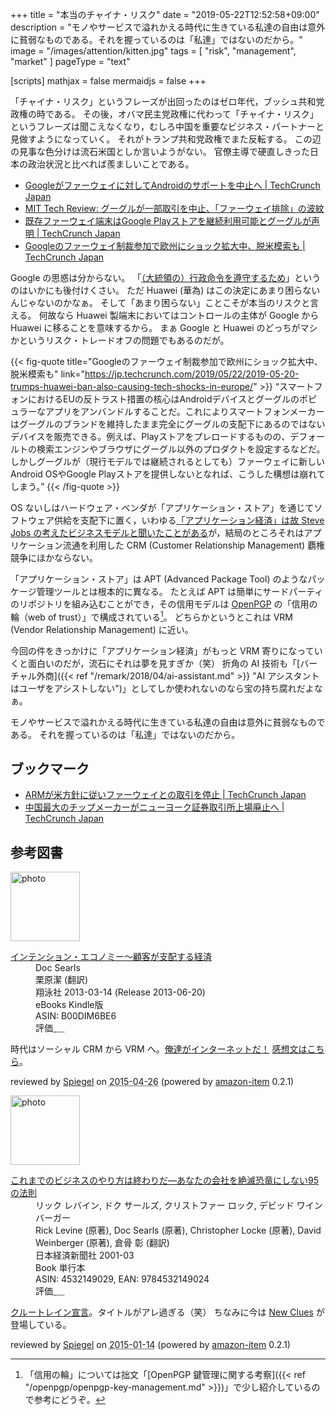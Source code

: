+++
title = "本当のチャイナ・リスク"
date =  "2019-05-22T12:52:58+09:00"
description = "モノやサービスで溢れかえる時代に生きている私達の自由は意外に貧弱なものである。それを握っているのは「私達」ではないのだから。"
image = "/images/attention/kitten.jpg"
tags = [ "risk", "management", "market" ]
pageType = "text"

[scripts]
  mathjax = false
  mermaidjs = false
+++

「チャイナ・リスク」というフレーズが出回ったのはゼロ年代，ブッシュ共和党政権の時である。
その後，オバマ民主党政権に代わって「チャイナ・リスク」というフレーズは聞こえなくなり，むしろ中国を重要なビジネス・パートナーと見做すようになっていく。
それがトランプ共和党政権でまた反転する。
この辺の見事な色分けは流石米国としか言いようがない。
官僚主導で硬直しきった日本の政治状況と比べれば羨ましいことである。

- [Googleがファーウェイに対してAndroidのサポートを中止へ  |  TechCrunch Japan](https://jp.techcrunch.com/2019/05/20/2019-05-19-google-reportedly-suspends-select-business-with-huawei-following-u-s-ban/)
- [MIT Tech Review: グーグルが一部取引を中止、「ファーウェイ排除」の波紋](https://www.technologyreview.jp/nl/google-has-blocked-huawei-from-using-android-in-any-new-phones/)
- [既存ファーウェイ端末はGoogle Playストアを継続利用可能とグーグルが声明  |  TechCrunch Japan](https://jp.techcrunch.com/2019/05/21/2019-05-21-google-says-its-app-store-will-continue-to-work-for-existing-huawei-smartphone-owners/)
- [Googleのファーウェイ制裁参加で欧州にショック拡大中、脱米模索も  |  TechCrunch Japan](https://jp.techcrunch.com/2019/05/22/2019-05-20-trumps-huawei-ban-also-causing-tech-shocks-in-europe/)

Google の思惑は分からない。
「[（大統領の）行政命令を遵守するため](https://jp.techcrunch.com/2019/05/22/2019-05-20-trumps-huawei-ban-also-causing-tech-shocks-in-europe/ "Googleのファーウェイ制裁参加で欧州にショック拡大中、脱米模索も  |  TechCrunch Japan")」というのはいかにも後付けくさい。
ただ Huawei (華為) はこの決定にあまり困らないんじゃないのかなぁ。
そして「あまり困らない」ことこそが本当のリスクと言える。
何故なら Huawei 製端末においてはコントロールの主体が Google から Huawei に移ることを意味するから。
まぁ Google と Huawei のどっちがマシかというリスク・トレードオフの問題でもあるのだが。

{{< fig-quote title="Googleのファーウェイ制裁参加で欧州にショック拡大中、脱米模索も" link="https://jp.techcrunch.com/2019/05/22/2019-05-20-trumps-huawei-ban-also-causing-tech-shocks-in-europe/" >}}
<q>スマートフォンにおけるEUの反トラスト措置の核心はAndroidデバイスとグーグルのポピュラーなアプリをアンバンドルすることだ。これによりスマートフォンメーカーはグーグルのブランドを維持したまま完全にグーグルの支配下にあるのではないデバイスを販売できる。例えば、Playストアをプレロードするものの、デフォールトの検索エンジンやブラウザにグーグル以外のプロダクトを設定するなどだ。<br>
しかしグーグルが（現行モデルでは継続されるとしても）ファーウェイに新しいAndroid OSやGoogle Playストアを提供しないとなれば、こうした構想は崩れてしまう。</q>
{{< /fig-quote >}}

OS ないしはハードウェア・ベンダが「アプリケーション・ストア」を通じてソフトウェア供給を支配下に置く，いわゆる[「アプリケーション経済」は故 Steve Jobs の考えたビジネスモデルと聞いたことがある](https://japan.zdnet.com/article/35108430/ "「スティーブ・ジョブズがいなければセールスフォースはなかった」：ベニオフCEO - ZDNet Japan")が，結局のところそれはアプリケーション流通を利用した CRM (Customer Relationship Management) 覇権競争にほかならない。

「アプリケーション・ストア」は APT (Advanced Package Tool) のようなパッケージ管理ツールとは根本的に異なる。
たとえば APT は簡単にサードパーティのリポジトリを組み込むことができ，その信用モデルは [OpenPGP] の「信用の輪（web of trust）」で構成されている[^wot1]。
どちらかというとこれは VRM (Vendor Relationship Management) に近い。

[^wot1]: 「信用の輪」については拙文「[OpenPGP 鍵管理に関する考察]({{< ref "/openpgp/openpgp-key-management.md" >}})」で少し紹介しているので参考にどうぞ。

今回の件をきっかけに「アプリケーション経済」がもっと VRM 寄りになっていくと面白いのだが，流石にそれは夢を見すぎか（笑） 折角の AI 技術も「[バーチャル外商]({{< ref "/remark/2018/04/ai-assistant.md" >}} "AI アシスタントはユーザをアシストしない")」としてしか使われないのなら宝の持ち腐れだよなぁ。

モノやサービスで溢れかえる時代に生きている私達の自由は意外に貧弱なものである。
それを握っているのは「私達」ではないのだから。

## ブックマーク

- [ARMが米方針に従いファーウェイとの取引を停止  |  TechCrunch Japan](https://jp.techcrunch.com/2019/05/23/2019-05-23-arm-halts-huawei-relationship-following-us-ban/)
- [中国最大のチップメーカーがニューヨーク証券取引所上場廃止へ  |  TechCrunch Japan](https://jp.techcrunch.com/2019/05/27/2019-05-24-smic-nasdaq-delisting/)

[OpenPGP]: http://tools.ietf.org/html/rfc4880 "RFC 4880 - OpenPGP Message Format"

## 参考図書

<div class="hreview">
  <div class="photo"><a class="item url" href="https://www.amazon.co.jp/%E3%82%A4%E3%83%B3%E3%83%86%E3%83%B3%E3%82%B7%E3%83%A7%E3%83%B3%E3%83%BB%E3%82%A8%E3%82%B3%E3%83%8E%E3%83%9F%E3%83%BC%EF%BD%9E%E9%A1%A7%E5%AE%A2%E3%81%8C%E6%94%AF%E9%85%8D%E3%81%99%E3%82%8B%E7%B5%8C%E6%B8%88-Doc-Searls-ebook/dp/B00DIM6BE6?SubscriptionId=AKIAJYVUJ3DMTLAECTHA&tag=baldandersinf-22&linkCode=xm2&camp=2025&creative=165953&creativeASIN=B00DIM6BE6"><img src="https://images-fe.ssl-images-amazon.com/images/I/519%2BkIHb71L._SL160_.jpg" width="111" alt="photo"></a></div>
  <dl class="fn">
    <dt><a href="https://www.amazon.co.jp/%E3%82%A4%E3%83%B3%E3%83%86%E3%83%B3%E3%82%B7%E3%83%A7%E3%83%B3%E3%83%BB%E3%82%A8%E3%82%B3%E3%83%8E%E3%83%9F%E3%83%BC%EF%BD%9E%E9%A1%A7%E5%AE%A2%E3%81%8C%E6%94%AF%E9%85%8D%E3%81%99%E3%82%8B%E7%B5%8C%E6%B8%88-Doc-Searls-ebook/dp/B00DIM6BE6?SubscriptionId=AKIAJYVUJ3DMTLAECTHA&tag=baldandersinf-22&linkCode=xm2&camp=2025&creative=165953&creativeASIN=B00DIM6BE6">インテンション・エコノミー～顧客が支配する経済</a></dt>
	<dd>Doc Searls</dd>
	<dd>栗原潔 (翻訳)</dd>
    <dd>翔泳社 2013-03-14 (Release 2013-06-20)</dd>
    <dd>eBooks Kindle版</dd>
    <dd>ASIN: B00DIM6BE6</dd>
    <dd>評価<abbr class="rating fa-sm" title="4">&nbsp;<i class="fas fa-star"></i>&nbsp;<i class="fas fa-star"></i>&nbsp;<i class="fas fa-star"></i>&nbsp;<i class="fas fa-star"></i>&nbsp;<i class="far fa-star"></i></abbr></dd>
  </dl>
  <p class="description">時代はソーシャル CRM から VRM へ。<a href='https://baldanders.info/blog/000794/'>俺達がインターネットだ！</a> <a href='https://baldanders.info/blog/000638/'>感想文はこちら</a>。</p>
  <p class="powered-by" >reviewed by <a href='#maker' class='reviewer'>Spiegel</a> on <abbr class="dtreviewed" title="2015-04-26">2015-04-26</abbr> (powered by <a href="https://github.com/spiegel-im-spiegel/amazon-item" >amazon-item</a> 0.2.1)</p>
</div>

<div class="hreview">
  <div class="photo"><a class="item url" href="https://www.amazon.co.jp/%E3%81%93%E3%82%8C%E3%81%BE%E3%81%A7%E3%81%AE%E3%83%93%E3%82%B8%E3%83%8D%E3%82%B9%E3%81%AE%E3%82%84%E3%82%8A%E6%96%B9%E3%81%AF%E7%B5%82%E3%82%8F%E3%82%8A%E3%81%A0%E2%80%95%E3%81%82%E3%81%AA%E3%81%9F%E3%81%AE%E4%BC%9A%E7%A4%BE%E3%82%92%E7%B5%B6%E6%BB%85%E6%81%90%E7%AB%9C%E3%81%AB%E3%81%97%E3%81%AA%E3%81%8495%E3%81%AE%E6%B3%95%E5%89%87-%E3%83%AA%E3%83%83%E3%82%AF-%E3%83%AC%E3%83%90%E3%82%A4%E3%83%B3/dp/4532149029?SubscriptionId=AKIAJYVUJ3DMTLAECTHA&tag=baldandersinf-22&linkCode=xm2&camp=2025&creative=165953&creativeASIN=4532149029"><img src="https://images-fe.ssl-images-amazon.com/images/I/51811H1N43L._SL160_.jpg" width="111" alt="photo"></a></div>
  <dl class="fn">
    <dt><a href="https://www.amazon.co.jp/%E3%81%93%E3%82%8C%E3%81%BE%E3%81%A7%E3%81%AE%E3%83%93%E3%82%B8%E3%83%8D%E3%82%B9%E3%81%AE%E3%82%84%E3%82%8A%E6%96%B9%E3%81%AF%E7%B5%82%E3%82%8F%E3%82%8A%E3%81%A0%E2%80%95%E3%81%82%E3%81%AA%E3%81%9F%E3%81%AE%E4%BC%9A%E7%A4%BE%E3%82%92%E7%B5%B6%E6%BB%85%E6%81%90%E7%AB%9C%E3%81%AB%E3%81%97%E3%81%AA%E3%81%8495%E3%81%AE%E6%B3%95%E5%89%87-%E3%83%AA%E3%83%83%E3%82%AF-%E3%83%AC%E3%83%90%E3%82%A4%E3%83%B3/dp/4532149029?SubscriptionId=AKIAJYVUJ3DMTLAECTHA&tag=baldandersinf-22&linkCode=xm2&camp=2025&creative=165953&creativeASIN=4532149029">これまでのビジネスのやり方は終わりだ―あなたの会社を絶滅恐竜にしない95の法則</a></dt>
	<dd>リック レバイン, ドク サールズ, クリストファー ロック, デビッド ワインバーガー</dd>
	<dd>Rick Levine (原著), Doc Searls (原著), Christopher Locke (原著), David Weinberger (原著), 倉骨 彰 (翻訳)</dd>
    <dd>日本経済新聞社 2001-03</dd>
    <dd>Book 単行本</dd>
    <dd>ASIN: 4532149029, EAN: 9784532149024</dd>
    <dd>評価<abbr class="rating fa-sm" title="4">&nbsp;<i class="fas fa-star"></i>&nbsp;<i class="fas fa-star"></i>&nbsp;<i class="fas fa-star"></i>&nbsp;<i class="fas fa-star"></i>&nbsp;<i class="far fa-star"></i></abbr></dd>
  </dl>
  <p class="description"><a href='http://www2.gol.com/users/jheine/cluetrainj.html'>クルートレイン宣言</a>。タイトルがアレ過ぎる（笑） ちなみに今は <a href="https://github.com/dweinberger/newclues">New Clues</a> が登場している。</p>
  <p class="powered-by" >reviewed by <a href='#maker' class='reviewer'>Spiegel</a> on <abbr class="dtreviewed" title="2015-01-14">2015-01-14</abbr> (powered by <a href="https://github.com/spiegel-im-spiegel/amazon-item" >amazon-item</a> 0.2.1)</p>
</div>
